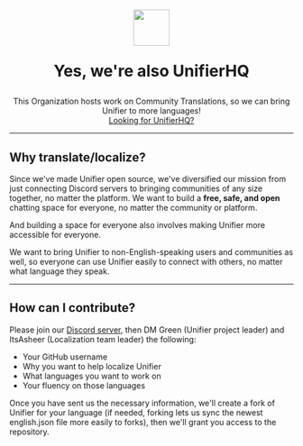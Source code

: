 <h1 align=center>

  <img width=64 src=https://github.com/UnifierHQ/.github/assets/41323182/1d29eb6e-3f0b-4a84-a40c-527441a38d6e>
  
  Yes, we're also UnifierHQ</h1>
<p align=center>This Organization hosts work on Community Translations, so we can bring Unifier to more languages!<br>
<a href="https://github.com/UnifierHQ">Looking for UnifierHQ?</a></p>

----

## Why translate/localize?
Since we've made Unifier open source, we've diversified our mission from just connecting Discord servers to bringing
communities of any size together, no matter the platform. We want to build a **free, safe, and open** chatting space
for everyone, no matter the community or platform.

And building a space for everyone also involves making Unifier more accessible for everyone.

We want to bring Unifier to non-English-speaking users and communities as well, so everyone can use Unifier easily to
connect with others, no matter what language they speak.

----

## How can I contribute?
Please join our [Discord server](https://discord.gg/a4KpNcARzK), then DM Green (Unifier project leader) and ItsAsheer
(Localization team leader) the following:
- Your GitHub username
- Why you want to help localize Unifier
- What languages you want to work on
- Your fluency on those languages

Once you have sent us the necessary information, we'll create a fork of Unifier for your language (if needed, forking
lets us sync the newest english.json file more easily to forks), then we'll grant you access to the repository.
